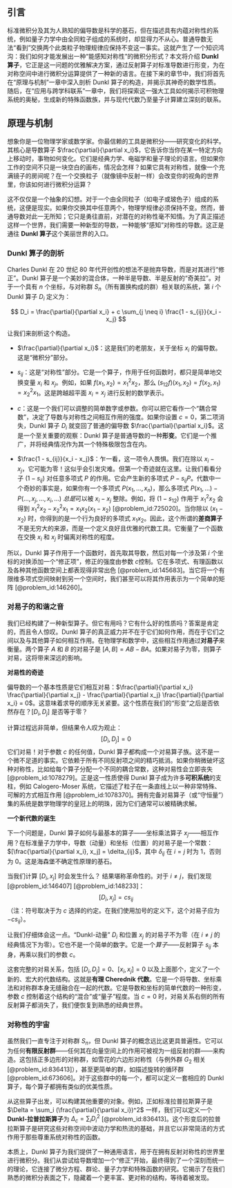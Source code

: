 ## 引言
标准微积分及其为人熟知的偏导数是科学的基石，但在描述具有内蕴对称性的系统，例如量子力学中由全同粒子组成的系统时，却显得力不从心。普通导数无法“看到”交换两个此类粒子物理规律应保持不变这一事实。这就产生了一个知识鸿沟：我们如何才能发展出一种“能感知对称性”的微积分形式？本文将介绍 **Dunkl 算子**，它正是这一问题的优雅解决方案，通过反射算子对标准导数进行形变，为在对称空间中进行微积分运算提供了一种新的语言。在接下来的章节中，我们将首先在“原理与机制”一章中深入剖析 Dunkl 算子的构造，并揭示其神奇的数学性质。随后，在“应用与跨学科联系”一章中，我们将探索这一强大工具如何揭示可积物理系统的奥秘，生成新的特殊函数族，并与现代代数乃至量子计算建立深刻的联系。

## 原理与机制

想象你是一位物理学家或数学家。你最信赖的工具是微积分——研究变化的科学。其核心是导数算子 $\frac{\partial}{\partial x_i}$，它告诉你当你在某一特定方向上移动时，事物如何变化。它们是经典力学、电磁学和量子理论的语言。但如果你工作的空间不只是一块空白的画布，情况会怎样？如果它具有对称性，就像一个充满镜子的房间呢？在一个交换粒子（就像镜中反射一样）会改变你的视角的世界里，你该如何进行微积分运算？

这不仅仅是一个抽象的幻想。对于一个由全同粒子（如电子或玻色子）组成的系统，这便是现实。如果你交换其中任意两个，物理学规律必须保持不变。然而，普通导数对此一无所知；它只是勇往直前，对潜在的对称性毫不知情。为了真正描述这样一个世界，我们需要一种新型的导数，一种能够“感知”对称性的导数。这正是通往 **Dunkl 算子**这个美丽世界的入口。

### Dunkl 算子的剖析

Charles Dunkl 在 20 世纪 80 年代开创性的想法不是抛弃导数，而是对其进行“修正”。Dunkl 算子是一个美妙的混合体，一种半是导数、半是反射的“奇美拉”。对于一个具有 $n$ 个坐标，与对称群 $S_n$（所有置换构成的群）相关联的系统，第 $i$ 个 Dunkl 算子 $D_i$ 定义为：

$$
D_i = \frac{\partial}{\partial x_i} + c \sum_{j \neq i} \frac{1 - s_{ij}}{x_i - x_j}
$$

让我们来剖析这个构造。

*   $\frac{\partial}{\partial x_i}$：这是我们的老朋友，关于坐标 $x_i$ 的偏导数。这是“微积分”部分。

*   $s_{ij}$：这是“对称性”部分。它是一个算子，作用于任何函数时，都只是简单地交换变量 $x_i$ 和 $x_j$。例如，如果 $f(x_1, x_2) = x_1^2 x_2$，那么 $(s_{12}f)(x_1, x_2) = f(x_2, x_1) = x_2^2 x_1$。这是跨越超平面 $x_i = x_j$ 进行反射的数学表示。

*   $c$：这是一个我们可以调整的简单数字或参数。你可以把它看作一个“耦合常数”，决定了导数与对称性之间相互作用的强度。如果你设置 $c=0$，第二项消失，Dunkl 算子 $D_i$ 就变回了普通的偏导数 $\frac{\partial}{\partial x_i}$。这是一个至关重要的观察：Dunkl 算子是普通导数的一种**形变**。它们是一个推广，并将经典情况作为其一个特殊极限包含在内。

*   $\frac{1 - s_{ij}}{x_i - x_j}$：乍一看，这一项令人畏惧。我们在除以 $x_i - x_j$，它可能为零！这似乎会引发灾难。但第一个奇迹就在这里。让我们看看分子 $(1 - s_{ij})$ 对任意多项式 $P$ 的作用。它会产生新的多项式 $P - s_{ij}P$。代数中一个奇妙的事实是，如果你有一个多项式 $P(x_1, \dots, x_n)$，那么多项式 $P(x_1, \dots) - P(\dots, x_j, \dots, x_i, \dots)$ *总是*可以被 $x_i - x_j$ 整除。例如，将 $(1-s_{12})$ 作用于 $x_1^2 x_2$ 会得到 $x_1^2 x_2 - x_2^2 x_1 = x_1 x_2 (x_1 - x_2)$ [@problem_id:725020]。当你除以 $(x_1 - x_2)$ 时，你得到的是一个行为良好的多项式 $x_1 x_2$。因此，这个所谓的**差商算子**不是无穷大的来源，而是一个定义良好且优雅的代数工具。它衡量了一个函数在交换 $x_i$ 和 $x_j$ 时偏离对称性的程度。

所以，Dunkl 算子作用于一个函数时，首先取其导数，然后对每一个涉及第 $i$ 个坐标的对换添加一个“修正项”，修正的强度由参数 $c$控制。它在多项式、有理函数以及各种其他函数空间上都表现得非常出色 [@problem_id:145683]。当它将一个有限维多项式空间映射到另一个空间时，我们甚至可以将其作用表示为一个简单的矩阵 [@problem_id:146260]。

### 对易子的和谐之音

我们已经构建了一种新型算子。但它有用吗？它有什么好的性质吗？答案是肯定的，而且令人惊叹。Dunkl 算子的真正威力并不在于它们如何作用，而在于它们之间以及与其他算子如何相互作用。在物理学和数学中，这些相互作用通过**对易子**来衡量。两个算子 $A$ 和 $B$ 的对易子是 $[A, B] = AB - BA$。如果对易子为零，则算子对易，这将带来深远的影响。

**对易性的奇迹**

偏导数的一个基本性质是它们相互对易：$\frac{\partial}{\partial x_i} \frac{\partial}{\partial x_j} - \frac{\partial}{\partial x_j} \frac{\partial}{\partial x_i} = 0$。这意味着求导的顺序无关紧要。这个性质在我们的“形变”之后是否依然存在？$[D_i, D_j]$ 是否等于零？

计算过程远非简单，但结果令人叹为观止：
$$
[D_i, D_j] = 0
$$
它们对易！对于参数 $c$ 的任何值，Dunkl 算子都构成一个对易算子族。这不是一个微不足道的事实。它依赖于所有不同反射项之间的精巧抵消。如果你稍微破坏这种对称性，比如给每个算子分配一个不同的耦合常数，这种对易性会立即丧失 [@problem_id:1078279]。正是这一性质使得 Dunkl 算子成为许多**可积系统**的支柱，例如 Calogero-Moser 系统，它描述了粒子在一条直线上以一种非常特殊、可解的方式相互作用 [@problem_id:1078370]。拥有完备对易算子（或“守恒量”）集的系统是数学物理学的皇冠上的明珠，因为它们通常可以被精确求解。

**一个新代数的诞生**

下一个问题是，Dunkl 算子如何与最基本的算子——坐标乘法算子 $x_j$——相互作用？在标准量子力学中，导数（动量）和坐标（位置）的对易子是一个常数：$[\frac{\partial}{\partial x_i}, x_j] = \delta_{ij}$，其中 $\delta_{ij}$ 在 $i=j$ 时为 1，否则为 0。这是海森堡不确定性原理的基石。

当我们计算 $[D_i, x_j]$ 时会发生什么？
结果堪称革命性的。对于 $i \neq j$，我们发现 [@problem_id:146407] [@problem_id:148233]：
$$
[D_i, x_j] = c s_{ij}
$$
（注：符号取决于为 $c$ 选择的约定。在我们使用加号的定义下，这个对易子应为 $-c s_{ij}$）。

让我们仔细体会这一点。“Dunkl-动量” $D_i$ 和位置 $x_j$ 的对易子不为零（在 $i \neq j$ 的经典情况下为零）。它也不是一个简单的数字。它是一个*算子*——反射算子 $s_{ij}$ 本身，再乘以我们的参数 $c$。

这套完整的对易关系，包括 $[D_i, D_j]=0$、$[x_i, x_j]=0$ 以及上面那个，定义了一个新的、宏大的代数结构。这就是**有理 Cherednik 代数**。它是一个将导数、坐标乘法和对称群本身无缝融合在一起的代数。它是导数和坐标的简单代数的一种形变，参数 $c$ 控制着这个结构的“混合”或“量子”程度。当 $c=0$ 时，对易关系右侧的所有反射算子都消失了，我们便恢复到熟悉的经典世界。

### 对称性的宇宙

虽然我们一直专注于对称群 $S_n$，但 Dunkl 算子的概念远比这更具普遍性。它可以为任何**有限反射群**——任何其在向量空间上的作用可被视为一组反射的群——来构造。这包括正多边形的对称群，如雪花的六边形对称性（与例外群 $G_2$ 相关 [@problem_id:836413]），甚至更简单的群，如描述旋转的循环群 [@problem_id:673606]。对于这些群中的每一个，都可以定义一套相应的 Dunkl 算子，每个算子都拥有类似的优美性质。

从这些算子出发，可以构建其他重要的对象。例如，正如标准拉普拉斯算子是 $\Delta = \sum_i (\frac{\partial}{\partial x_i})^2$ 一样，我们可以定义一个**Dunkl-拉普拉斯算子**为 $\Delta_c = \sum_i D_i^2$ [@problem_id:836413]。这个形变后的拉普拉斯算子是研究这些对称空间中波动力学和热流的基础，并且它以非常简洁的方式作用于那些尊重系统对称性的函数。

本质上，Dunkl 算子为我们提供了一种通用语言，用于在拥有反射对称性的世界里进行微积分。我们从尝试给导数增加一个“修正”开始，最终得到了一个深刻而统一的理论，它连接了微分方程、群论、量子力学和特殊函数的研究。它揭示了在我们熟悉的微积分表面之下，隐藏着一个更丰富、更对称的结构，等待着被发现。

